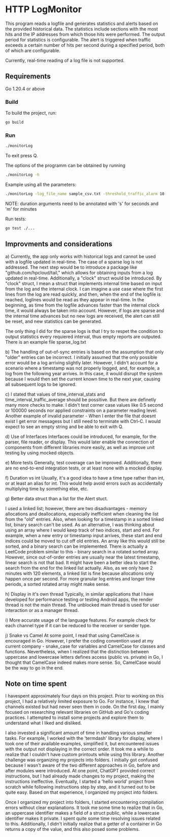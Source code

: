# HTTP LogMonitor

This program reads a logfile and generates statistics and alerts based on the provided historical data. The statistics include sections with the most hits and the IP addresses from which those hits were performed. The output period for statistics is configurable. The alert is triggered when traffic exceeds a certain number of hits per second during a specified period, both of which are configurable.

Currently, real-time reading of a log file is not supported.

## Requirements

Go 1.20.4 or above

### Build

To build the project, run:
```sh
go build
```
### Run
```sh
./monitorLog
```
To exit press Q.

The options of the programm can be obtained by running 

```sh
./monitorLog -h
```

Example using all the parameters:
```sh
./monitorLog -log_file_name sample_csv.txt -threshold_traffic_alarm 10 -time_interval_stats 10s -time_interval_traffic_average 2m
```
NOTE: duration arguments need to be annotated with 's' for seconds and 'm' for minutes

Run tests:
```sh
go test ./...
```

## Improvments and considerations

a) Currently, the app only works with historical logs and cannot be used with a logfile updated in real-time. The case of a sparse log is not addressed. The next step would be to introduce a package like "github.com/hpcloud/tail," which allows for obtaining inputs from a log updated in real-time. Additionally, a "clock" struct would be introduced. By "clock" struct, I mean a struct that implements internal time based on input from the log and the internal clock. I can imagine a use case where the first lines from the log are read quickly, and then, when the end of the logfile is reached, loglines would be read as they appear in real-time. In the beginning, as time from the logfile advances faster than the internal clock time, it would always be taken into account. However, if logs are sparse and the internal time advances but no new logs are received, the alert can still be reset, and new statistics can be generated.

The only thing I did for the sparse logs is that I try to respet the condition to output statistics every requiered interval, thus empty reports are outputed. There is an example file sparse_log.txt

b) The handling of out-of-sync entries is based on the assumption that only "older" entries can be incorrect. I initially assumed that the only possible error would be a log arriving slightly later. However, I didn't account for a scenario where a timestamp was not properly logged, and, for example, a log from the following year arrives. In this case, it would disrupt the system because I would then set the current known time to the next year, causing all subsequent logs to be ignored.

c) I stated that values of time_interval_stats and time_interval_traffic_average should be possitive. But there are definetly many more checks to make. I didn't test corner case values like 0.5 second or 100000 seconds nor applied constraints on a parameter reading level.
Another example of invalid parameter - When I enter the file that doesnt exist I get error messagess but I still need to terminate with Ctrl-C. I would expect to see an empty string and be able to exit with Q.

d) Use of Interfaces
Interfaces could be introduced, for example, for the parser, file reader, or display. This would later enable the connection of components from different libraries more easily, as well as improve unit testing by using mocked objects.

e) More tests
Generally, test coverage can be improved. Additionally, there are no end-to-end integration tests, or at least none with a mocked display.

f) Duration vs int
Usually, it's a good idea to have a time type rather than int, or at least an alias for int. This would help avoid errors such as accidentally multiplying time by something else, etc.

g) Better data struct than a list for the Alert stuct.

I used a linked list; however, there are two disadvantages - memory allocations and deallocations, especially inefficient when cleaning the list from the "old" entries. Also, when looking for a timestamp in a sorted linked list, binary search can't be used. As an alternative, I was thinking about using an array where I would keep track of two indices, start and end. For example, when a new entry or timestamp input arrives, these start and end indices could be moved to cut off old entries. An array like this would still be sorted, and a binary search can be implemented. There is actually a LeetCode problem similar to this - binary search in a rotated sorted array. However, since out-of-order entries are usually near the latest timestamp, linear search is not that bad. It might have been a better idea to start the search from the end for the linked list actually. Also, as we only have 2 minutes with 120 elements, a linked list is fine because allocations only happen once per second. For more granular log entries and longer time periods, a sorted rotated array might make sense.

h) Display in it's own thread
Typically, in similar applications that I have developed for performance testing or testing Android apps, the render thread is not the main thread. The unblocked main thread is used for user interaction or as a manager thread.

i) More accurate usage of the language features. For example check for each channel type if it can be reduced to the receiver or sender type. 

j) Snake vs Camel
At some point, I read that using CamelCase is encouraged in Go. However, I prefer the coding convention used at my current company - snake_case for variables and CamelCase for classes and functions. Nevertheless, when I realized that the distinction between uppercase and lowercase letters defines access (public vs. private) in Go, I thought that CamelCase indeed makes more sense. So, CamelCase would be the way to go in the end.

## Note on time spent
I havespent approximately four days on this project. Prior to working on this project, I had a relatively limited exposure to Go. For instance, I knew that channels existed but had never seen them in code. On the first day, I mainly focused on researching relevant libraries on GitHub and Go's coding practices. I attempted to install some projects and explore them to understand what I liked and disliked.

I also invested a significant amount of time in handling various smaller tasks. For example, I worked with the 'termdash' library for display, where I took one of their available examples, simplified it, but encountered issues with the output not displaying in the correct order. It took me a while to realize that I couldn't have custom printouts while using this library. Another challenge was organizing my projects into folders. I initially got confused because I wasn't aware of the two different approaches in Go, before and after modules were introduced. At one point, ChatGPT provided correct instructions, but I had already made changes to my project, making the instructions ineffective. Eventually, I started a 'hello world' project from scratch while following instructions step by step, and it turned out to be quite easy. Based on that experience, I organized my project into folders.

Once I organized my project into folders, I started encountering compilation errors without clear explanations. It took me some time to realize that in Go, an uppercase identifier makes a field of a struct public, while a lowercase identifier makes it private. I spent quite some time resolving issues related to this. Additionally, I didn't initially realize that a getter of a container in Go returns a copy of the value, and this also posed some problems.